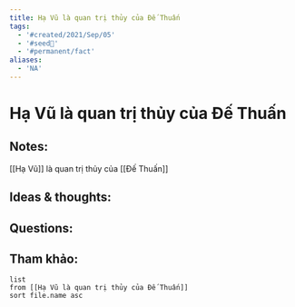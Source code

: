 ```yaml
---
title: Hạ Vũ là quan trị thủy của Đế Thuấn
tags:
  - '#created/2021/Sep/05'
  - '#seed🥜'
  - '#permanent/fact'
aliases:
  - 'NA'
---
```

# Hạ Vũ là quan trị thủy của Đế Thuấn

## Notes:
[[Hạ Vũ]] là quan trị thủy của [[Đế Thuấn]]

## Ideas & thoughts:

## Questions:


## Tham khảo:
```dataview
list
from [[Hạ Vũ là quan trị thủy của Đế Thuấn]]
sort file.name asc
```